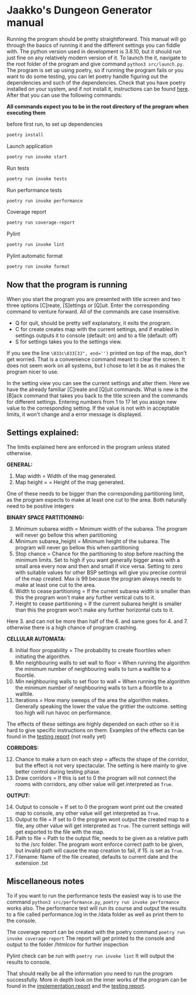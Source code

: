 
# Jaakko's Dungeon Generator manual

Running the program should be pretty straightforward. This manual will go through the basics of running it and the different settings you can fiddle with.
The python version used in development is 3.8.10, but it should run just fine on any relatively modern version of it. To launch the it, navigate to the root folder of the program and give command `python3 src/launch.py`. The program is set up using poetry, so if running the program fails or you want to do some testing, you can let poetry handle figuring out the dependencies and such of the dependencies. Check that you have poetry installed on your system, and if not install it, instructions can be found [here](https://python-poetry.org/docs/). After that you can use the following commands:

**All commands expect you to be in the root directory of the program when executing them** 

before first run, to set up dependencies
```bash
poetry install
```
Launch application
```bash
poetry run invoke start
```
Run tests
```bash
poetry run invoke tests
```
Run performance tests
```bash
poetry run invoke performance
```
Coverage report
```bash
poetry run coverage-report
```
Pylint
```bash
poetry run invoke lint
```
Pylint automatic format
```bash
poetry run invoke format
```
## Now that the program is running

When you start the program you are presented with title screen and two three options [C]reate, [S]ettings or [Q]uit. Enter the corresponding command to venture forward. All of the commands are case insensitive. 

- Q for quit, should be pretty self explanatory, it exits the program. 
- C for create creates map with the current settings, and if enabled in settings outputs it to console (default: on) and to a file (default: off) 
- S for settings takes you to the settings view.

If you see the line ` \033c\033[3J", end='') ` printed on top of the map, don't get worried. That is a convenience command meant to clear the screen. It does not seem work on all systems, but I chose to let it be as it makes the program nicer to use.

In the setting view you can see the current settings and alter them. Here we have the already familiar [C]reate and [Q]uit commands. What is new is the [B]ack command that takes you back to the title screen and the commands for different settings. Entering numbers from 1 to 17 let you assign new value to the corresponding setting. If the value is not with in acceptable limits, it won't change and a error message is displayed.

## Settings explained:
The limits explained here are enforced in the program unless stated otherwise.

**GENERAL:** 

1. Map width = Width of the mag generated. 
2. Map height = = Height of the mag generated. 

One of these needs to be bigger than the corresponding partitioning limit, as the program expects to make at least one cut to the area. 
Both naturally need to be positive integers  

**BINARY SPACE PARTITIONING:**

3. Minimum subarea width = Minimum width of the subarea. The program will never go bellow this when partitioning
4. Minimum subarea_height = Minimum height of the subarea. The program will never go bellow this when partitioning
5. Stop chance = Chance for the partitioning to stop before reaching the minimum limits. Set to high if you want generally bigger areas with a small area every now and then and small if vice versa. Setting to zero with suitable values for other BSP settings will give you precise control of the map created. Max is 99 because the program always needs to make at least one cut to the area.
6. Width to cease partitioning = If the current subarea width is smaller than this the program won't make any further vertical cuts to it. 
7. Height to cease partitioning = If the current subarea height is smaller than this the program won't make any further horizontal cuts to it.

Here 3. and can not be more than half of the 6. and same goes for 4. and 7. otherwise there is a high chance of program crashing.

**CELLULAR AUTOMATA:**

8. Initial floor propability = The probability to create floortiles when initiating the algorithm.  
9. Min neighbouring walls to set wall to floor = When running the algorithm the minimum number of neighbouring walls to turn a walltile to a floortile.
10. Min neighbouring walls to set floor to wall = When running the algorithm the minimum number of neighbouring walls to turn a floortile to a walltile.
11. Iterations = How many sweeps of the area the algorithm makes. Generally speaking the lower the value the grittier the outcome. setting too high will run havoc on performance.

The effects of these settings are highly depended on each other so it is hard to give specific instructions on them. Examples of the effects can be found in the [testing report](https://github.com/Jiisala/Tiralabra-2022/blob/main/Documentation/testing_report.md) (not really yet)

**CORRIDORS:**

12. Chance to make a turn on each step = affects the shape of the corridor, but the effect is not very spectacular. The setting is here mainly to give better control during testing phase.
13. Draw corridors = If this is set to 0 the program will not connect the rooms with corridors, any other value will get interpreted as `True`.
            
**OUTPUT:**

 14. Output to console = If set to 0 the program wont print out the created map to console, any other value will get interpreted as `True`.
 15. Output to file = If set to 0 the program wont output the created map to a file, any other value will get interpreted as `True`. The current settings will get exported to the file with the map.
 16. Path to file = Path to the output file, needs to be given as a relative path to the /src folder. The program wont enforce correct path to be given, but invalid path will cause the map creation to fail, if 15. is set as `True`.
 17. Filename: Name of the file created, defaults to current date and the extension .txt
 
## Miscellaneous notes

To if you want to run the performance tests the easiest way is to use the command `python3 src/performance.py`, `poetry run invoke performance` works also. The performance test will run its course and output the results to a file called performance.log in the /data folder as well as print them to the console.

The coverage report can be created with the poetry command `poetry run invoke coverage-report` The report will get printed to the console and output to the folder /htmlcov for further inspection

Pylint check can be run with `poetry run invoke lint` It will output the results to console. 

That should really be all the information you need to run the program successfully. More in depth look on the inner works of the program can be found in the [implementation report](https://github.com/Jiisala/Tiralabra-2022/blob/main/Documentation/implementation_report.md) and the [testing report](https://github.com/Jiisala/Tiralabra-2022/blob/main/Documentation/testing_report.md).

